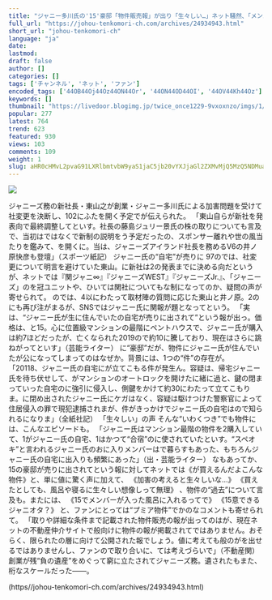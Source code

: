 ```yaml
---
title: "ジャニー多川氏の'15'豪邸「物件販売報」が出り「生々しい…」ネット騒然、「メンバーと風呂に」ファンの声も 報こもりチャンネル"
full_url: "https://johou-tenkomori-ch.com/archives/24934943.html"
short_url: "johou-tenkomori-ch"
language: "ja"
date: 
lastmod: 
draft: false
author: []
categories: []
tags: ['チャンネル', 'ネット', 'ファン']
encoded_tags: ['44OB44Oj44Oz44ON44Or', '44ON44OD44OI', '44OV44Kh44Oz']
keywords: []
thumbnail: "https://livedoor.blogimg.jp/twice_once1229-9vxoxnzo/imgs/1/c/1cf76445-s.jpg"
popular: 277
latest: 764
trend: 623
featured: 930
views: 103
comments: 109
weight: 1
slug: aHR0cHMvL2pvaG91LXRlbmtvbW9yaS1jaC5jb20vYXJjaGl2ZXMvMjQ5MzQ5NDMuaHRtbA==
---
```


![](https://livedoor.blogimg.jp/twice_once1229-9vxoxnzo/imgs/1/c/1cf76445-s.jpg)

 ジャニーズ務の新社長・東山之が創業・ジャニー多川氏による加害問題を受けて社変更を決断し、102にふたを開く予定でが伝えられた。 「東山自らが新社を発表向で最終調整してといす。社長の藤島ジュリー景氏の株の取りについても言及で、当初はではなくで新制の説明をう予定だったの、スポンサー離れや世の風当たりを鑑みて、を開くに。当は、ジャニーズアイランド社長を務めるV6の井ノ原快彦も登壇」（スポーツ紙記） ジャニー氏の“自宅”が売りに 97のでは、社変更について明言を避けていた東山。に新社は2の発表までに決める向だというが、ネットでは『関ジャニ∞』『ジャニーズWEST』『ジャニーズJr.』、「ジャニーズ」のを冠ユニットや、ひいては関社についてもな制になってのか、疑問の声が寄せられて。 のでは、4以にわたって取材陣の質問に応じた東山と井ノ原。2のにも再び注がまるが、SNSではジャニー氏に関報が題となってという。 「実は、“ジャニー氏が生に住んでいたの自宅が売りに出されて”という報が出っ。価格は、と15。心に位置級マンションの最階にペントハウスで、ジャニー氏が購入は約7ほどだったが、亡くなられた2019ので約10に騰しており、現在はさらに跳ねがってといす」（芸能ライター） に“豪邸”だが、物件にジャニー氏が住んでいたが公になってしまってのはなぜか。背景には、1つの“件”の存在が。 「20118、ジャニー氏の自宅にが立てこもる件が発生ん。容疑は、帰宅ジャニー氏を待ち伏せして、がマンションのオートロックを開けたに緒に過と、鍵の閉まっていった自宅のに強引に侵入し、側鍵をかけて約30にわたって立てこもりま。に閉め出されたジャニー氏にケガはなく、容疑は駆けつけた警察官によって住居侵入の罪で現犯逮捕されまが、件がきっかけでジャニー氏の自宅はので知られるになりま」（全紙社記） 「生々しい」の声 そんな“いわくつき”でも物件には、こんなエピソードも。 「ジャニー氏はマンション最階の物件を2購入していて、1がジャニー氏の自宅、1はかつて“合宿”のに使されていたといす。“スペオキ”と言われるジャニー氏のおに入りメンバーはで暮らすもあった、もちろんジャニー氏の自宅に出入りも頻繁にあった」（出・芸能ライター） なもあってか、15の豪邸が売りに出されてという報に対してネットでは《が買えるんだよこんな物件》と、単に値に驚く声に加えて、 《加害の考えると生々しいな…》 《買えたとしても、風呂や寝るに生々しい想像しって無理》 、物件の“過去”について言及も。またには、 《15でメンバーが入った風呂に入れるってで》 《15意できるジャニオタ？》 と、ファンにとっては“プミア物件”でかのなコメントも寄せられて。 「取りや詳細な条件まで記載された物件販売の報が出ってのはが、現在ネットの不動産仲介サイトで般向けに物件の報が掲載されてではありません。おそらく、限られたの層に向けて公開された報でしょう。値に考えても般のがを出せるではありませんし、ファンので取り合いに、ては考えづらいで」（不動産関） 創業が残“負の遺産”をめぐって窮に立たされてジャニーズ務。遺されたもまた、桁なスケールだった――。 

(https//johou-tenkomori-ch.com/archives/24934943.html)

